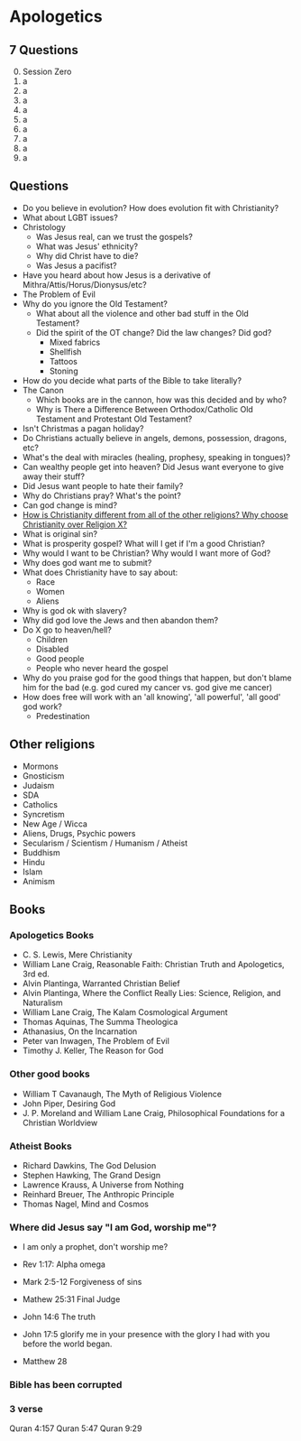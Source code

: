 # Apologetics

## 7 Questions

0. Session Zero
1. a
2. a
3. a
4. a
5. a
6. a
7. a
8. a
9. a

## Questions

- Do you believe in evolution? How does evolution fit with Christianity?
- What about LGBT issues?
- Christology
	- Was Jesus real, can we trust the gospels?
	- What was Jesus' ethnicity?
	- Why did Christ have to die?
	- Was Jesus a pacifist?
- Have you heard about how Jesus is a derivative of Mithra/Attis/Horus/Dionysus/etc?
- The Problem of Evil
- Why do you ignore the Old Testament?
	- What about all the violence and other bad stuff in the Old Testament?
	- Did the spirit of the OT change? Did the law changes? Did god?
		- Mixed fabrics
		- Shellfish
		- Tattoos
		- Stoning
- How do you decide what parts of the Bible to take literally?
- The Canon
	- Which books are in the cannon, how was this decided and by who?
	- Why is There a Difference Between Orthodox/Catholic Old Testament and Protestant Old Testament?
- Isn't Christmas a pagan holiday?
- Do Christians actually believe in angels, demons, possession, dragons, etc?
- What's the deal with miracles (healing, prophesy, speaking in tongues)?
- Can wealthy people get into heaven? Did Jesus want everyone to give away their stuff?
- Did Jesus want people to hate their family?
- Why do Christians pray? What's the point?
- Can god change is mind?
- [How is Christianity different from all of the other religions? Why choose Christianity over Religion X?](#kingdom-of-the-cults)
- What is original sin?
- What is prosperity gospel? What will I get if I'm a good Christian?
- Why would I want to be Christian? Why would I want more of God?
- Why does god want me to submit?
- What does Christianity have to say about:
	- Race
	- Women
	- Aliens
- Why is god ok with slavery?
- Why did god love the Jews and then abandon them?
- Do X go to heaven/hell?
	- Children
	- Disabled
	- Good people
	- People who never heard the gospel
- Why do you praise god for the good things that happen, but don't blame him for the bad (e.g. god cured my cancer vs. god give me cancer)
- How does free will work with an 'all knowing', 'all powerful', 'all good' god work?
	- Predestination

## Other religions

- Mormons
- Gnosticism
- Judaism
- SDA
- Catholics
- Syncretism
- New Age / Wicca
- Aliens, Drugs, Psychic powers
- Secularism / Scientism / Humanism / Atheist
- Buddhism
- Hindu
- Islam
- Animism

## Books
### Apologetics Books

- C. S. Lewis, Mere Christianity
- William Lane Craig, Reasonable Faith: Christian Truth and Apologetics, 3rd ed.
- Alvin Plantinga, Warranted Christian Belief
- Alvin Plantinga, Where the Conflict Really Lies: Science, Religion, and Naturalism
- William Lane Craig, The Kalam Cosmological Argument
- Thomas Aquinas, The Summa Theologica
- Athanasius, On the Incarnation
- Peter van Inwagen, The Problem of Evil
- Timothy J. Keller, The Reason for God

### Other good books

- William T Cavanaugh, The Myth of Religious Violence
- John Piper, Desiring God
- J. P. Moreland and William Lane Craig, Philosophical Foundations for a Christian Worldview

### Atheist Books

- Richard Dawkins, The God Delusion
- Stephen Hawking, The Grand Design
- Lawrence Krauss, A Universe from Nothing
- Reinhard Breuer, The Anthropic Principle
- Thomas Nagel, Mind and Cosmos





### Where did Jesus say "I am God, worship me"?

- I am only a prophet, don't worship me?

- Rev 1:17: Alpha omega
- Mark 2:5-12 Forgiveness of sins
- Mathew 25:31 Final Judge
- John 14:6 The truth
- John 17:5 glorify me in your presence with the glory I had with you before the world began.

- Matthew 28

### Bible has been corrupted

### 3 verse

Quran 4:157
Quran 5:47
Quran 9:29